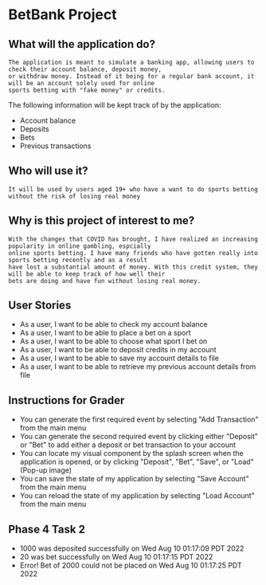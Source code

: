 # BetBank Project

## What will the application do?

    The application is meant to simulate a banking app, allowing users to check their account balance, deposit money,
    or withdraw money. Instead of it being for a regular bank account, it will be an account solely used for online 
    sports betting with "fake money" or credits.

The following information will be kept track of by the application:

- Account balance
- Deposits
- Bets
- Previous transactions

## Who will use it?
    It will be used by users aged 19+ who have a want to do sports betting without the risk of losing real money

## Why is this project of interest to me?
    With the changes that COVID has brought, I have realized an increasing popularity in online gambling, espcially
    online sports betting. I have many friends who have gotten really into sports betting recently and as a result
    have lost a substantial amount of money. With this credit system, they will be able to keep track of how well their
    bets are doing and have fun without losing real money.

## User Stories

- As a user, I want to be able to check my account balance 
- As a user, I want to be able to place a bet on a sport
- As a user, I want to be able to choose what sport I bet on
- As a user, I want to be able to deposit credits in my account
- As a user, I want to be able to save my account details to file
- As a user, I want to be able to retrieve my previous account details from file

## Instructions for Grader
- You can generate the first required event by selecting "Add Transaction" from the main menu
- You can generate the second required event by clicking either "Deposit" or "Bet" to add either a deposit 
or bet transaction to your account
- You can locate my visual component by the splash screen when the application is opened, or by clicking "Deposit",
"Bet", "Save", or "Load" (Pop-up image)
- You can save the state of my application by selecting "Save Account" from the main menu
- You can reload the state of my application by selecting "Load Account" from the main menu

## Phase 4 Task 2
- 1000 was deposited successfully on Wed Aug 10 01:17:09 PDT 2022
- 20 was bet successfully on Wed Aug 10 01:17:15 PDT 2022
- Error! Bet of 2000 could not be placed on Wed Aug 10 01:17:25 PDT 2022